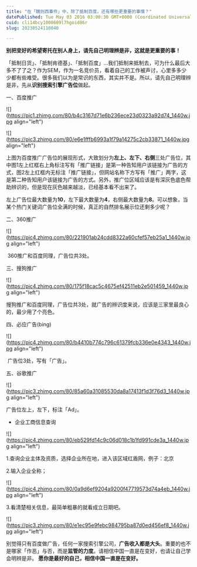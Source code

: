 ```yaml
---
title: "在「魏则西事件」中，除了抵制百度，还有哪些更重要的事情？"
datePublished: Tue May 03 2016 03:00:30 GMT+0000 (Coordinated Universal Time)
cuid: cli14bcy1000609l7hgoid86r
slug: 20230524110040

---
```


**别把变好的希望寄托在别人身上，请先自己明理辨是非，这就是更重要的事！**

「抵制日货」、「抵制肯德基」、「抵制百度」...我们抵制来抵制去，可为什么最后大多不了了之？作为SEM，作为一名竞价员，看着自己的工作被声讨，心里多多少少都有些难受。很多我们以为是常识的东西，其实并不是。所以，请先自己明理辨是非，先从**识别搜索引擎广告位**做起。

一、百度推广

![](https://pic1.zhimg.com/80/b4c3167d71e6b236ece23d0323a92d74_1440w.jpg align="left")

![](https://pic3.zhimg.com/80/e6e1fffb6993a1f79a14275c2cb33871_1440w.jpg align="left")

​上图为百度推广广告位的展现形式，大致划分为**左上、左下、右侧**三处广告位，其中图1左上红框右上角标注写有「推广链接」是第一种告知用户该链接为广告的方式，图2左上红框内无标注「推广链接」，但网站名称下方写有「推广」两字，这是第二种告知用户该链接为广告的方式。另外，推广位区域应该是有深灰色底色帮助辨识的，但是现在灰色越来越淡，已经基本看不出来了。

左上广告位最大数量为**10**，左下最大数量为**4**，右侧最大数量为**8**。可以想象，当某个热门关键词广告位全满的时候，真正的自然排名展示位还剩多少呢？

二、360推广

![](https://pic4.zhimg.com/80/221901ab24cdd8322a60cfef57eb25a1_1440w.jpg align="left")

​ 360推广和百度同理，广告位共3处。

三、搜狗推广

![](https://pic4.zhimg.com/80/175f18cac5c4675ef42511eb2e501459_1440w.jpg align="left")

搜狗推广和百度同理，广告位共3处，就广告的辨识度来说，应该是三家里最良心的，最少用了个亮色。

四、必应广告(bing)

![](https://pic4.zhimg.com/80/b4410b774c796c61379fcb336e0e4343_1440w.jpg align="left")

​ 广告位3处，写有「广告」。

五、谷歌推广

![](https://pic3.zhimg.com/80/85a60a31085530da8a17413f1d3f76d3_1440w.jpg align="left")

​广告位左上，左下，标注「Ad」。

* 企业工商信息查询
    

![](https://pic4.zhimg.com/80/eb529fd14c9c06d018c1b1fd991cde3a_1440w.jpg align="left")

​1.查询企业主体及资质，选择企业所在地，进入该区域红盾网，例子：北京

2.输入企业全称；

![](https://pic4.zhimg.com/80/0a9d6ef9204a9200f47719573d74a4eb_1440w.jpg align="left")

​3.看清楚相关信息，最简单粗暴的就看成立日期吧。

![](https://pic3.zhimg.com/80/e1ec95e9febc984795ba87d0ed456ef8_1440w.jpg align="left")

别觉得只有百度做广告，任何一家搜索引擎公司，**广告收入都是大头**。重要的也不是哪家「作恶」与否，而是**监管的力度**。请相信中国一直是在变好，也请让自己学会明辨是非。 **愿你是最好的自己，相信中国一直是在变好。**